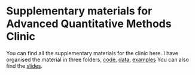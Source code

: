 # Supplementary materials for Advanced Quantitative Methods Clinic

You can find all the supplementary materials for the clinic here. I have
organised the material in three folders, [code](./code), [data](./data), [examples](./examples) You can also find the [slides](./slides/STBalanAdvQuantClinic.pdf).

